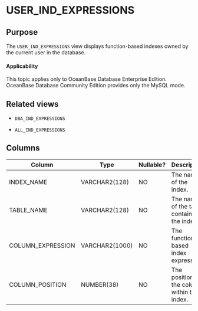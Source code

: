 USER_IND_EXPRESSIONS
=========================================

Purpose
-----------

The `USER_IND_EXPRESSIONS` view displays function-based indexes owned by the current user in the database.

  <main id="notice" >
    <h4>Applicability</h4>
    <p>This topic applies only to OceanBase Database Enterprise Edition. OceanBase Database Community Edition provides only the MySQL mode. </p>
  </main>

Related views
-------------

* `DBA_IND_EXPRESSIONS`

* `ALL_IND_EXPRESSIONS`

Columns
-------------

| **Column** | **Type** | **Nullable?** | **Description** |
|-------------------|----------------|----------------|----------------------|
| INDEX_NAME | VARCHAR2(128) | NO | The name of the index. |
| TABLE_NAME | VARCHAR2(128) | NO | The name of the table containing the index. |
| COLUMN_EXPRESSION | VARCHAR2(1000) | NO | The function-based index expression. |
| COLUMN_POSITION | NUMBER(38) | NO | The position of the column within the index. |
